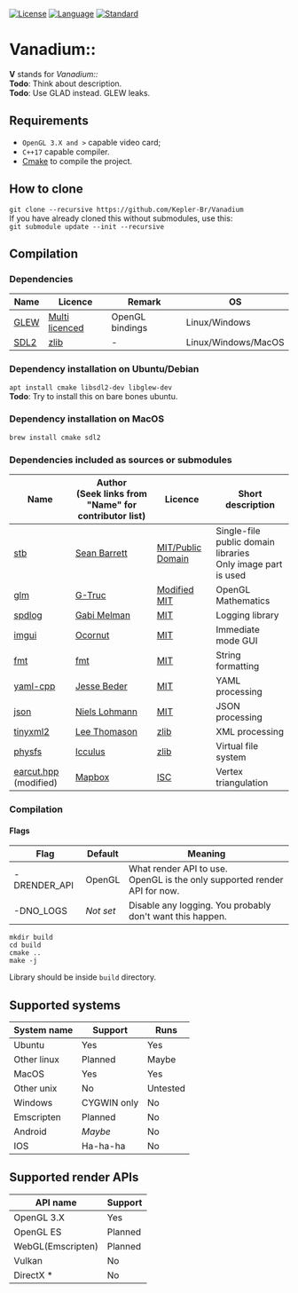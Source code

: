[![License](https://img.shields.io/badge/license-MIT-brightgreen.svg)](https://en.wikipedia.org/wiki/MIT_License)
[![Language](https://img.shields.io/badge/language-C++-blue.svg)](https://isocpp.org/)
[![Standard](https://img.shields.io/badge/c%2B%2B-17-blue.svg)](https://en.wikipedia.org/wiki/C%2B%2B17)

# Vanadium:: 

**V** stands for *Vanadium::*  
**Todo**: Think about description.  
**Todo**: Use GLAD instead. GLEW leaks.

## Requirements

* `OpenGL 3.X and >` capable video card;
* `C++17` capable compiler.
* [Cmake](https://cmake.org/) to compile the project.

## How to clone

`git clone --recursive https://github.com/Kepler-Br/Vanadium`  
If you have already cloned this without submodules, use this:  
`git submodule update --init --recursive`

## Compilation

### Dependencies

| Name                                       | Licence                                                                      | Remark          | OS                  |
| -------------                              | -------------                                                                | --------------- | -------------       |
| [GLEW](https://github.com/nigels-com/glew) | [Multi licenced](https://github.com/nigels-com/glew/blob/master/LICENSE.txt) | OpenGL bindings | Linux/Windows       |
| [SDL2](https://github.com/libsdl-org/SDL)  | [zlib](https://github.com/libsdl-org/SDL/blob/main/LICENSE.txt)              | -               | Linux/Windows/MacOS |

### Dependency installation on Ubuntu/Debian

`apt install cmake libsdl2-dev libglew-dev`  
**Todo**: Try to install this on bare bones ubuntu.

### Dependency installation on MacOS

`brew install cmake sdl2`

### Dependencies included as sources or submodules

| Name                                                          | Author<br/>(Seek links from "Name" for contributor list) | Licence                                                                      | Short description                                               |
| -------------                                                 | -------------                                            | -------------                                                                | -------------                                                   |
| [stb](https://github.com/nothings/stb)                        | [Sean Barrett](http://nothings.org)                      | [MIT/Public Domain](https://github.com/nothings/stb/blob/master/LICENSE)     | Single-file public domain libraries<br/>Only image part is used |
| [glm](https://github.com/g-truc/glm)                          | [G-Truc](http://www.g-truc.net)                          | [Modified MIT](https://github.com/g-truc/glm/blob/master/manual.md#section0) | OpenGL Mathematics                                              |
| [spdlog](https://github.com/gabime/spdlog)                    | [Gabi Melman](https://github.com/gabime)                 | [MIT](https://github.com/gabime/spdlog/blob/v1.x/LICENSE)                    | Logging library                                                 |
| [imgui](https://github.com/ocornut/imgui)                     | [Ocornut](https://www.miracleworld.net/)                 | [MIT](https://github.com/ocornut/imgui/blob/master/LICENSE.txt)              | Immediate mode GUI                                              |
| [fmt](https://github.com/fmtlib/fmt)                          | [fmt](https://fmt.dev/latest/index.html)                 | [MIT](https://github.com/fmtlib/fmt/blob/master/LICENSE.rst)                 | String formatting                                               |
| [yaml-cpp](https://github.com/jbeder/yaml-cpp)                | [Jesse Beder](https://github.com/jbeder)                 | [MIT](https://github.com/jbeder/yaml-cpp/blob/master/LICENSE)                | YAML processing                                                 |
| [json](https://github.com/nlohmann/json)                      | [Niels Lohmann](http:/nlohmann.me)                       | [MIT](https://github.com/nlohmann/json/blob/develop/LICENSE.MIT)             | JSON  processing                                                |
| [tinyxml2](https://github.com/leethomason/tinyxml2)           | [Lee Thomason](www.grinninglizard.com)                   | [zlib](https://github.com/leethomason/tinyxml2/blob/master/LICENSE.txt)      | XML processing                                                  |
| [physfs](https://icculus.org/physfs/)                         | [Icculus](https://icculus.org/)                          | [zlib](https://hg.icculus.org/icculus/physfs/raw-file/tip/LICENSE.txt)       | Virtual file system                                             |
| [earcut.hpp](https://github.com/mapbox/earcut.hpp) (modified) | [Mapbox](https://www.mapbox.com/)                        | [ISC](https://github.com/mapbox/earcut.hpp/blob/master/LICENSE)              | Vertex triangulation                                            |

### Compilation

#### Flags

| Flag          | Default       | Meaning                                                                      |
| ------------- | ------------- | -------------                                                                |
| -DRENDER_API  | OpenGL        | What render API to use.<br/>OpenGL is the only supported render API for now. |
| -DNO_LOGS     | *Not set*     | Disable any logging. You probably don't want this happen.                    |

```
mkdir build
cd build
cmake ..
make -j
```  

Library should be inside `build` directory.

## Supported systems

| System name   | Support       | Runs          |
| ------------- | ------------- | ------------- |
| Ubuntu        | Yes           | Yes           |
| Other linux   | Planned       | Maybe         |
| MacOS         | Yes           | Yes           |
| Other unix    | No            | Untested      |
| Windows       | CYGWIN only   | No            |
| Emscripten    | Planned       | No            |
| Android       | *Maybe*       | No            |
| IOS           | Ha-ha-ha      | No            |

## Supported render APIs

| API name          | Support        |
| ----------------- | -------------- |
| OpenGL 3.X        | Yes            |
| OpenGL ES         | Planned        |
| WebGL(Emscripten) | Planned        |
| Vulkan            | No             |
| DirectX *         | No             |